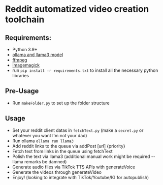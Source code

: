 # Reddit automatized video creation toolchain

## Requirements:

 - Python 3.9+
 - [ollama and llama3 model](https://ollama.com/)
 - [ffmpeg](https://ffmpeg.org/)
 - [imagemagick](https://imagemagick.org/index.php)
 - run `pip install -r requirements.txt` to install all the necessary python libraries

## Pre-Usage

- Run `makeFolder.py` to set up the folder structure

## Usage

- Set your reddit client datas in `fetchText.py` (make a `secret.py` or whatever you want I'm not your dad)
- Run ollama `ollama run llama3`
- Add reddit links to the queue via addPost [url] {priority}
- Fetch text from links in the queue using fetchText
- Polish the text via llama3 (additional manual work might be required -- llama remarks be damned)
- Generate audio files via TikTok TTS APIs with generateVoice
- Generate the videos through generateVideo
- Enjoy! (looking to integrate with TikTok/Youtube/IG for autopublish)